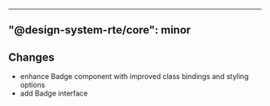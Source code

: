 ---
  "@design-system-rte/core": minor
  ---
  
  ## Changes

- enhance Badge component with improved class bindings and styling options
- add Badge interface
